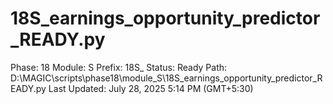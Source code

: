 # 18S_earnings_opportunity_predictor_READY.py

Phase: 18
Module: S
Prefix: 18S_
Status: Ready
Path: D:\MAGIC\scripts\phase18\module_S\18S_earnings_opportunity_predictor_READY.py
Last Updated: July 28, 2025 5:14 PM (GMT+5:30)